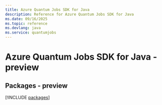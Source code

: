 ```yaml
---
title: Azure Quantum Jobs SDK for Java
description: Reference for Azure Quantum Jobs SDK for Java
ms.date: 09/16/2025
ms.topic: reference
ms.devlang: java
ms.service: quantumjobs
---
```

# Azure Quantum Jobs SDK for Java - preview
## Packages - preview
[!INCLUDE [packages](quantum-jobs-index.md)]
